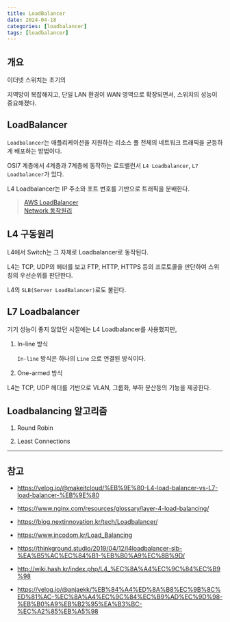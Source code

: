```yaml
---
title: LoadBalancer
date: 2024-04-18
categories: [loadbalancer]
tags: [loadbalancer]
---
```


## 개요

이더넷 스위치는 초기의

지역망이 복잡해지고, 단일 LAN 환경이 WAN 영역으로 확장되면서, 스위치의 성능이 중요해졌다.




## LoadBalancer

`Loadbalancer`는 애플리케이션을 지원하는 리소스 풀 전체의 네트워크 트래픽을 균등하게 배포하는 방법이다.

OSI7 계층에서 4계층과 7계층에 동작하는 로드밸런서 `L4 Loadbalancer`, `L7 Loadbalancer`가 있다.

L4 Loadbalancer는 IP 주소와 포트 번호를 기반으로 트래픽을 분배한다.

> [AWS LoadBalancer](https://aws.amazon.com/ko/what-is/load-balancing/)<br/> [Network 동작원리](../network/2024-04-18-Network%20동작원리.md)

## L4 구동원리

L4에서 Switch는 그 자체로 Loadbalancer로 동작된다.

L4는 TCP, UDP의 헤더를 보고 FTP, HTTP, HTTPS 등의 프로토콜을 판단하여 스위칭의 우선순위를 판단한다.

L4의 `SLB(Server LoadBalancer)`로도 불린다.



## L7 Loadbalancer

기기 성능이 좋지 않았던 시절에는 L4 Loadbalancer를 사용했지만,




1. In-line 방식

	`In-line` 방식은 하나의 `Line` 으로 연결된 방식이다.




2. One-armed 방식


L4는 TCP, UDP 헤더를 기반으로 VLAN, 그룹화, 부하 분산등의 기능을 제공한다.

## Loadbalancing 알고리즘

1. Round Robin

2. Least Connections

---

## 참고

- https://velog.io/@makeitcloud/%EB%9E%80-L4-load-balancer-vs-L7-load-balancer-%EB%9E%80

- https://www.nginx.com/resources/glossary/layer-4-load-balancing/
- https://blog.nextinnovation.kr/tech/Loadbalancer/
- https://www.incodom.kr/Load_Balancing
- https://thinkground.studio/2019/04/12/l4loadbalancer-slb-%EA%B5%AC%EC%84%B1-%EB%B0%A9%EC%8B%9D/
- http://wiki.hash.kr/index.php/L4_%EC%8A%A4%EC%9C%84%EC%B9%98
- https://velog.io/@anjaekk/%EB%84%A4%ED%8A%B8%EC%9B%8C%ED%81%AC-%EC%8A%A4%EC%9C%84%EC%B9%AD%EC%9D%98-%EB%B0%A9%EB%B2%95%EA%B3%BC-%EC%A2%85%EB%A5%98
